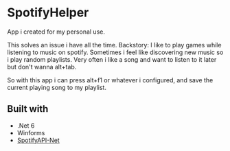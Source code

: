 # SpotifyHelper

App i created for my personal use.

This solves an issue i have all the time. Backstory:
I like to play games while listening to music on spotify. Sometimes i feel like discovering new music so i play random playlists. Very often i like a song and want to listen to it later but don't wanna alt+tab.

So with this app i can press alt+f1 or whatever i configured, and save the current playing song to my playlist.

## Built with

- .Net 6
- Winforms
- [SpotifyAPI-Net](https://github.com/JohnnyCrazy/SpotifyAPI-NET)
